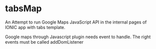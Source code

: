 tabsMap
=======

An Attempt to run Google Maps JavaScript API in the internal pages of IONIC app with tabs template.

Google maps through Javascript plugin needs event to handle. The right events must be called addDomListener
